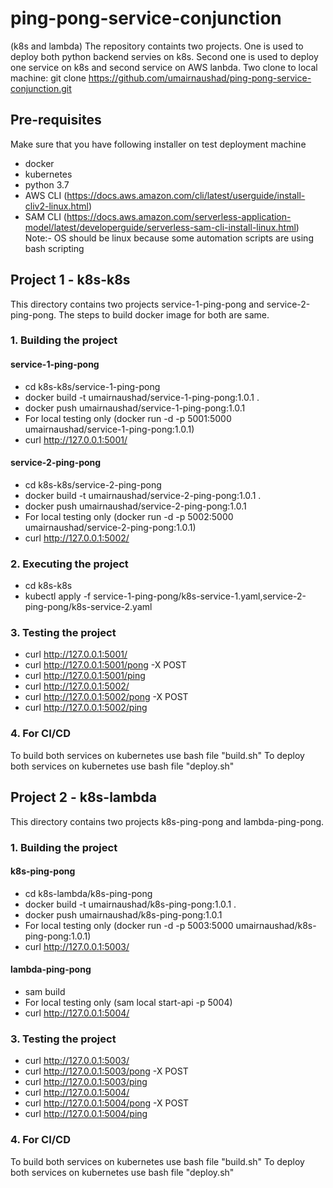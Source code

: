 # ping-pong-service-conjunction
(k8s and lambda)
The repository containts two projects. One is used to deploy both python backend servies on k8s. Second one is used to deploy one service on k8s and second service on AWS lanbda. Two clone to local machine:
git clone https://github.com/umairnaushad/ping-pong-service-conjunction.git

## Pre-requisites
Make sure that you have following installer on test deployment machine
- docker
- kubernetes
- python 3.7
- AWS CLI (https://docs.aws.amazon.com/cli/latest/userguide/install-cliv2-linux.html)
- SAM CLI (https://docs.aws.amazon.com/serverless-application-model/latest/developerguide/serverless-sam-cli-install-linux.html)
Note:- OS should be linux because some automation scripts are using bash scripting

## Project 1 - k8s-k8s
This directory contains two projects service-1-ping-pong and service-2-ping-pong. The steps to build docker image for both are same.
### 1. Building the project
#### service-1-ping-pong
- cd k8s-k8s/service-1-ping-pong
- docker build -t umairnaushad/service-1-ping-pong:1.0.1 .
- docker push umairnaushad/service-1-ping-pong:1.0.1
- For local testing only (docker run -d -p 5001:5000 umairnaushad/service-1-ping-pong:1.0.1)
- curl http://127.0.0.1:5001/
#### service-2-ping-pong
- cd k8s-k8s/service-2-ping-pong
- docker build -t umairnaushad/service-2-ping-pong:1.0.1 .
- docker push umairnaushad/service-2-ping-pong:1.0.1
- For local testing only (docker run -d -p 5002:5000 umairnaushad/service-2-ping-pong:1.0.1)
- curl http://127.0.0.1:5002/

### 2. Executing the project
- cd k8s-k8s
- kubectl apply -f service-1-ping-pong/k8s-service-1.yaml,service-2-ping-pong/k8s-service-2.yaml

### 3. Testing the project
- curl http://127.0.0.1:5001/
- curl http://127.0.0.1:5001/pong -X POST
- curl http://127.0.0.1:5001/ping
- curl http://127.0.0.1:5002/
- curl http://127.0.0.1:5002/pong -X POST
- curl http://127.0.0.1:5002/ping

### 4. For CI/CD
To build  both services on kubernetes use bash file "build.sh"
To deploy both services on kubernetes use bash file "deploy.sh"



## Project 2 - k8s-lambda
This directory contains two projects k8s-ping-pong and lambda-ping-pong.
### 1. Building the project
#### k8s-ping-pong
- cd k8s-lambda/k8s-ping-pong
- docker build -t umairnaushad/k8s-ping-pong:1.0.1 .
- docker push umairnaushad/k8s-ping-pong:1.0.1
- For local testing only (docker run -d -p 5003:5000 umairnaushad/k8s-ping-pong:1.0.1)
- curl http://127.0.0.1:5003/
#### lambda-ping-pong
- sam build
- For local testing only (sam local start-api -p 5004)
- curl http://127.0.0.1:5004/

### 3. Testing the project
- curl http://127.0.0.1:5003/
- curl http://127.0.0.1:5003/pong -X POST
- curl http://127.0.0.1:5003/ping
- curl http://127.0.0.1:5004/
- curl http://127.0.0.1:5004/pong -X POST
- curl http://127.0.0.1:5004/ping

### 4. For CI/CD
To build  both services on kubernetes use bash file "build.sh"
To deploy both services on kubernetes use bash file "deploy.sh"
